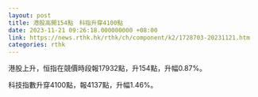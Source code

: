 ```yaml
---
layout: post
title: 港股高開154點　科指升穿4100點
date: 2023-11-21 09:26:18.000000000 +08:00
link: https://news.rthk.hk/rthk/ch/component/k2/1728703-20231121.htm
categories: rthk
---
```


港股上升，恒指在競價時段報17932點，升154點，升幅0.87%。

科技指數升穿4100點，報4137點，升幅1.46%。
